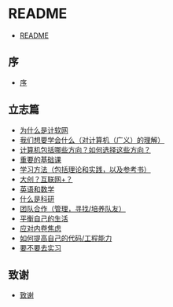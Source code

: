 # README

* [README](README.md)

## 序

* [序](00-introduction/introduction.md)

## 立志篇

* [为什么是计软网]()
* [我们想要学会什么（对计算机（广义）的理解）]()
* [计算机包括哪些方向？如何选择这些方向？]()
* [重要的基础课]()
* [学习方法（包括理论和实践，以及参考书）]()
* [大创？互联网+？]()
* [英语和数学]()
* [什么是科研]()
* [团队合作（管理，寻找/培养队友）]()
* [平衡自己的生活]()
* [应对内卷焦虑]()
* [如何提高自己的代码/工程能力]()
* [要不要去实习]()

## 致谢

* [致谢](99-acknowledgment/acknowledgment.md)